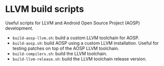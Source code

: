 LLVM build scripts
==================

Useful scripts for LLVM and Android Open Source Project (AOSP) development.

* `build-aosp-llvm.sh`: build a custom LLVM toolchain for AOSP.
* `build-aosp.sh`: build AOSP using a custom LLVM installation. Useful for testing patches on top of the AOSP LLVM toolchain.
* `build-compilers.sh`: build the LLVM toolchain. 
* `build-llvm-release.sh`: build the LLVM toolchain release version.
